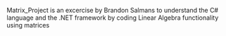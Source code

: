 Matrix_Project is an excercise by Brandon Salmans to understand the C# language
and the .NET framework by coding Linear Algebra functionality using matrices
